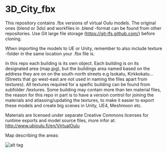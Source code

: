 # 3D_City_fbx

This repository contains .fbx versions of virtual Oulu models. The original ones (blend or 3ds) and workfiles in .blend -format can be found from other repositories.
Use Git large file storage (https://git-lfs.github.com/) before cloning.

When importing the models to UE or Unity, remember to also include texture -folder in the same location your .fbx file is.

In this repo each building is its own object. Each building is on its designated area (map.jpg), 
but the buildings area named based on the address they are on on the south-north streets e.g Isokatu, Kirkkokatu... 
(Streets that go west-east are not used in naming the files apart from textures). All textures required for a speific 
building can be found from subfolder /textures. Some building may contain more than ten material files, the reason 
for this repo in part is to have a version control for joining the materials and atlassing/updating the textures, to make it easier to export these models and create big scenes in Unity, UE4, Meshmoon etc.

Materials are licensed under separate Creative Commons licenses for runtime exports and model source files, more infor at: http://www.ubioulu.fi/en/VirtualOulu

Map describing the areas:

![alt tag](https://github.com/Plij/3D_citymodels/blob/master/areas_map-3.jpg)

